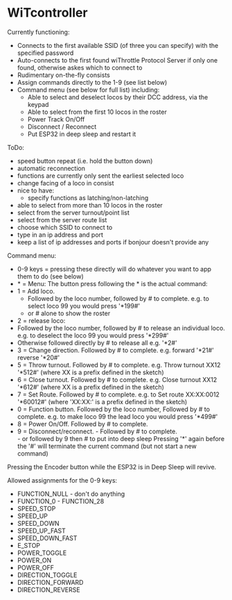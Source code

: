 # WiTcontroller

Currently functioning:
- Connects to the first available SSID (of three you can specify) with the specified password
- Auto-connects to the first found wiThrottle Protocol Server if only one found, otherwise askes which to connect to
- Rudimentary on-the-fly consists
- Assign commands directly to the 1-9 (see list below)
- Command menu (see below for full list) including:
  - Able to select and deselect locos by their DCC address, via the keypad
  - Able to select from the first 10 locos in the roster
  - Power Track On/Off
  - Disconnect / Reconnect
  - Put ESP32 in deep sleep and restart it

ToDo:
- speed button repeat (i.e. hold the button down)
- automatic reconnection
- functions are currently only sent the earliest selected loco
- change facing of a loco in consist
- nice to have: 
  - specify functions as latching/non-latching
- able to select from more than 10 locos in the roster
- select from the server turnout/point list
- select from the server route list
- choose which SSID to connect to
- type in an ip address and port
- keep a list of ip addresses and ports if bonjour doesn't provide any

Command menu:
- 0-9 keys = pressing these directly will do whatever you want to app them to do  (see below)
- \* = Menu:  The button press following the \* is the actual command:
 - 1 = Add loco.  
      - Followed by the loco number, followed by \# to complete.  e.g. to select loco 99 you would press '\*199\#'
      - or \# alone to show the roster
 - 2 = release loco:
  - Followed by the loco number, followed by \# to release an individual loco.  e.g. to deselect the loco 99 you would press '\*299\#'
  - Otherwise followed directly by \#  to release all e.g. '\*2\#'
 - 3 = Change direction.  Followed by \# to complete.  e.g. forward '\*21\#'  reverse '\*20\#'
 - 5 = Throw turnout.  Followed by \# to complete.  e.g. Throw turnout XX12 '\*512\#'  (where XX is a prefix defined in the sketch) 
 - 6 = Close turnout.  Followed by \# to complete.  e.g. Close turnout XX12 '\*612\#'  (where XX is a prefix defined in the sketch)
 - 7 = Set Route.  Followed by \# to complete.  e.g. to Set route XX:XX:0012 '\*60012\#'  (where \'XX:XX:\' is a prefix defined in the sketch)
 - 0 = Function button. Followed by the loco number, Followed by \# to complete.  e.g. to make loco 99 the lead loco you would press '\*499\#'
 - 8 = Power On/Off. Followed by \# to complete.
 - 9 = Disconnect/reconnect. 
       - Followed by \# to complete.  
       - or followed by 9 then \# to put into deep sleep
Pressing '\*' again before the '\#' will terminate the current command (but not start a new command)

Pressing the Encoder button while the ESP32 is in Deep Sleep will revive.

Allowed assignments for the 0-9 keys:
- FUNCTION_NULL   - don't do anything
- FUNCTION_0 - FUNCTION_28
- SPEED_STOP
- SPEED_UP
- SPEED_DOWN
- SPEED_UP_FAST
- SPEED_DOWN_FAST
- E_STOP
- POWER_TOGGLE
- POWER_ON
- POWER_OFF
- DIRECTION_TOGGLE
- DIRECTION_FORWARD
- DIRECTION_REVERSE